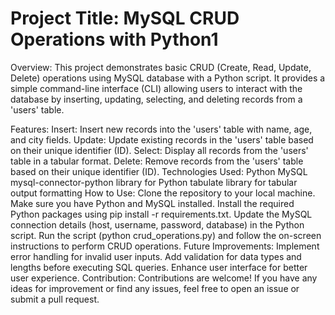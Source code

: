 <h1>Project Title: MySQL CRUD Operations with Python1</h1>
Overview:
This project demonstrates basic CRUD (Create, Read, Update, Delete) operations using MySQL database with a Python script. It provides a simple command-line interface (CLI) allowing users to interact with the database by inserting, updating, selecting, and deleting records from a 'users' table.

Features:
Insert: Insert new records into the 'users' table with name, age, and city fields.
Update: Update existing records in the 'users' table based on their unique identifier (ID).
Select: Display all records from the 'users' table in a tabular format.
Delete: Remove records from the 'users' table based on their unique identifier (ID).
Technologies Used:
Python
MySQL
mysql-connector-python library for Python
tabulate library for tabular output formatting
How to Use:
Clone the repository to your local machine.
Make sure you have Python and MySQL installed.
Install the required Python packages using pip install -r requirements.txt.
Update the MySQL connection details (host, username, password, database) in the Python script.
Run the script (python crud_operations.py) and follow the on-screen instructions to perform CRUD operations.
Future Improvements:
Implement error handling for invalid user inputs.
Add validation for data types and lengths before executing SQL queries.
Enhance user interface for better user experience.
Contribution:
Contributions are welcome! If you have any ideas for improvement or find any issues, feel free to open an issue or submit a pull request.
